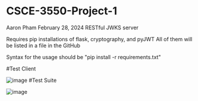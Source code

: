 # CSCE-3550-Project-1
 Aaron Pham
 February 28, 2024
 RESTful JWKS server

Requires pip installations of flask, cryptography, and pyJWT
All of them will be listed in a file in the GitHub

Syntax for the usage should be
"pip install -r requirements.txt"

#Test Client

![image](https://github.com/PhamAaron/CSCE-3550-Project2/assets/99000620/0d739801-3288-43b9-975c-8705a1605039)
#Test Suite

![image](https://github.com/PhamAaron/CSCE-3550-Project2/assets/99000620/62424142-141f-47c5-91c6-f9ae0eb19d31)
